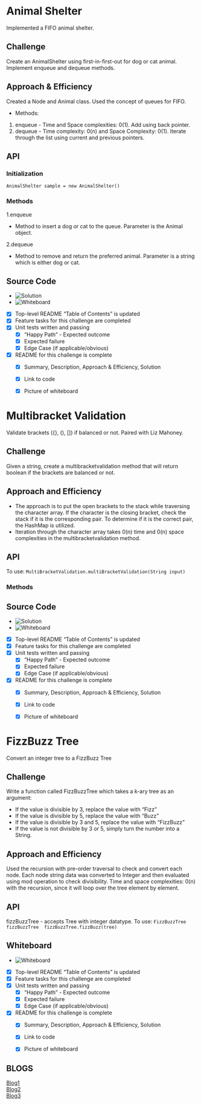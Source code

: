 # Animal Shelter
Implemented a FIFO animal shelter.

## Challenge
Create an AnimalShelter using first-in-first-out for dog or cat animal. Implement enqueue and dequeue methods.

## Approach & Efficiency
Created a Node and Animal class. Used the concept of queues for FIFO. 
* Methods:

1. enqueue - Time and Space complexities: 0(1). Add using back pointer.
2. dequeue - Time complexity: 0(n) and Space Complexity: 0(1). Iterate through the list using current and previous pointers.

## API
### Initialization
`AnimalShelter sample = new AnimalShelter()`

### Methods

1.enqueue
* Method to insert a dog or cat to the queue. Parameter is the Animal object.

2.dequeue
* Method to remove and return the preferred animal. Parameter is a string which is either dog or cat.

## Source Code
* ![Solution](https://github.com/Aseel-Banna/data-structures-and-algorithms/blob/main/challenges/assets/challenge12.png)
* ![Whiteboard](https://github.com/Aseel-Banna/data-structures-and-algorithms/blob/main/challenges/assets/whiteboard12.jpeg)


- [X] Top-level README “Table of Contents” is updated
- [X] Feature tasks for this challenge are completed
- [X] Unit tests written and passing
  - [X] “Happy Path” - Expected outcome
  - [X] Expected failure
  - [X] Edge Case (if applicable/obvious)
- [X] README for this challenge is complete
  - [X] Summary, Description, Approach & Efficiency, Solution
  - [X] Link to code
  - [X] Picture of whiteboard


# Multibracket Validation
Validate brackets ({}, (), []) if balanced or not. Paired with Liz Mahoney.

## Challenge
Given a string, create a multibracketvalidation method that will return boolean if the brackets are balanced or not.

## Approach and Efficiency
* The approach is to put the open brackets to the stack while traversing the character array. If the character is  the closing bracket, check the stack if it is the corresponding pair. To determine if it is the correct pair, the HashMap is utilized. 
* Iteration through the character array takes 0(n) time and 0(n) space complexities in the multibracketvalidation method. 

## API
To use: `MultiBracketValidation.multiBracketValidation(String input)`

### Methods

## Source Code
* ![Solution](https://github.com/Aseel-Banna/data-structures-and-algorithms/blob/main/challenges/assets/challenge13.png)
* ![Whiteboard](https://github.com/Aseel-Banna/data-structures-and-algorithms/blob/main/challenges/assets/whiteboard13.jpeg)


- [X] Top-level README “Table of Contents” is updated
- [X] Feature tasks for this challenge are completed
- [X] Unit tests written and passing
  - [X] “Happy Path” - Expected outcome
  - [X] Expected failure
  - [X] Edge Case (if applicable/obvious)
- [X] README for this challenge is complete
  - [X] Summary, Description, Approach & Efficiency, Solution
  - [X] Link to code
  - [X] Picture of whiteboard



# FizzBuzz Tree
Convert an integer tree to a FizzBuzz Tree

## Challenge
Write a function called FizzBuzzTree which takes a k-ary tree as an argument:
- If the value is divisible by 3, replace the value with “Fizz”
- If the value is divisible by 5, replace the value with “Buzz”
- If the value is divisible by 3 and 5, replace the value with “FizzBuzz”
- If the value is not divisible by 3 or 5, simply turn the number into a String.

## Approach and Efficiency
Used the recursion with pre-order traversal to check and convert each node. Each node string data was converted to Integer and then evaluated using mod operation to check divisibility.
Time and space complexities: 0(n) with the recursion, since it will loop over the tree element by element. 

## API
fizzBuzzTree - accepts Tree with integer datatype.
To use: `FizzBuzzTree fizzBuzzTree  fizzBuzzTree.fizzBuzz(tree)`


## Whiteboard
* ![Whiteboard](https://github.com/Aseel-Banna/data-structures-and-algorithms/blob/main/challenges/assets/whiteboard18.png)


- [X] Top-level README “Table of Contents” is updated
- [X] Feature tasks for this challenge are completed
- [X] Unit tests written and passing
  - [X] “Happy Path” - Expected outcome
  - [X] Expected failure
  - [X] Edge Case (if applicable/obvious)
- [X] README for this challenge is complete
  - [X] Summary, Description, Approach & Efficiency, Solution
  - [X] Link to code
  - [X] Picture of whiteboard


## BLOGS
[Blog1](blog)<br/>
[Blog2](blog/blog2)<br/>
[Blog3](blog/blog3)<br/>
